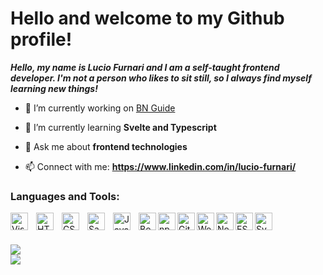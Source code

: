 # Hello and welcome to my Github profile!


<b>
	<i>
		Hello, my name is Lucio Furnari and I am a self-taught frontend developer. 		I'm not a person who likes to sit still, so I always find myself learning new things!
	</i>
</b>

- 🔭 I’m currently working on [BN Guide](https://github.com/LucioFurnari/BN-guide)

- 🌱 I’m currently learning **Svelte and Typescript**

- 💬 Ask me about **frontend technologies**

- 📫 Connect with me: **https://www.linkedin.com/in/lucio-furnari/**


### Languages and Tools:
<img align="left" alt="Visual Studio Code" width="28px" src="https://cdn.jsdelivr.net/gh/devicons/devicon/icons/vscode/vscode-original.svg" style="padding-right:10px;" />
<img align="left" alt="HTML5" width="28px" src="https://cdn.jsdelivr.net/gh/devicons/devicon/icons/html5/html5-original.svg" style="padding-right:10px;" />
<img align="left" alt="CSS3" width="28px" src="https://cdn.jsdelivr.net/gh/devicons/devicon/icons/css3/css3-original.svg" style="padding-right:10px;" />
<img align="left" alt="Sass" width="28px" src="https://cdn.jsdelivr.net/gh/devicons/devicon/icons/sass/sass-original.svg" style="padding-right:10px;" />
<img align="left" alt="JavaScript" width="28px" src="https://cdn.jsdelivr.net/gh/devicons/devicon/icons/javascript/javascript-original.svg" style="padding-right:10px;" />
<img align="left" alt="Bootstrap" width="28px"  src="https://cdn.jsdelivr.net/gh/devicons/devicon/icons/bootstrap/bootstrap-original.svg"/>
<img align="left" alt="npm" width="28px"  src="https://cdn.jsdelivr.net/gh/devicons/devicon/icons/npm/npm-original-wordmark.svg"/>
<img align="left" alt="Git" width="28px"  src="https://cdn.jsdelivr.net/gh/devicons/devicon/icons/git/git-original.svg"/>
<img align="left" alt="Webpack" width="28px"  src="https://cdn.jsdelivr.net/gh/devicons/devicon/icons/webpack/webpack-original.svg"/>
<img align="left" alt="Node-Js" width="28px"  src="https://cdn.jsdelivr.net/gh/devicons/devicon/icons/nodejs/nodejs-original.svg"/>
<img align="left" alt="ESLint" width="28px"  src="https://cdn.jsdelivr.net/gh/devicons/devicon/icons/eslint/eslint-original.svg"/>
<img align="left" alt="Svelte" width="28px"  src="https://cdn.jsdelivr.net/gh/devicons/devicon/icons/svelte/svelte-original.svg"/>

<br />
<br />
<br />

<img src='https://github-readme-stats.vercel.app/api/top-langs/?username=LucioFurnari&hide_progress=true' />

<br />

<img src='https://github-readme-stats.vercel.app/api?username=LucioFurnari&show_icons=true&theme=aura' />

